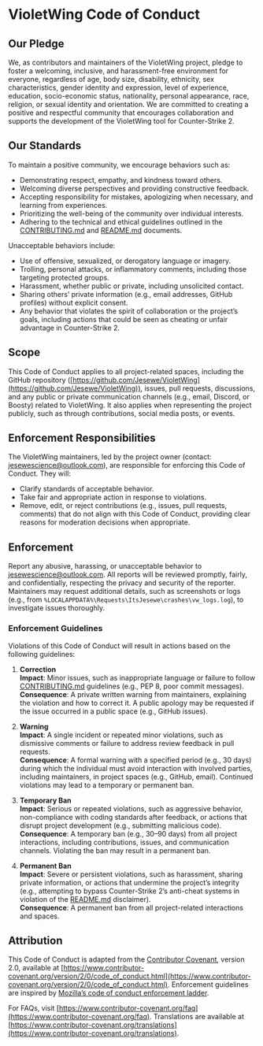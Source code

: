 # VioletWing Code of Conduct

## Our Pledge

We, as contributors and maintainers of the VioletWing project, pledge to foster a welcoming, inclusive, and harassment-free environment for everyone, regardless of age, body size, disability, ethnicity, sex characteristics, gender identity and expression, level of experience, education, socio-economic status, nationality, personal appearance, race, religion, or sexual identity and orientation. We are committed to creating a positive and respectful community that encourages collaboration and supports the development of the VioletWing tool for Counter-Strike 2.

## Our Standards

To maintain a positive community, we encourage behaviors such as:

- Demonstrating respect, empathy, and kindness toward others.
- Welcoming diverse perspectives and providing constructive feedback.
- Accepting responsibility for mistakes, apologizing when necessary, and learning from experiences.
- Prioritizing the well-being of the community over individual interests.
- Adhering to the technical and ethical guidelines outlined in the [CONTRIBUTING.md](CONTRIBUTING.md) and [README.md](README.md) documents.

Unacceptable behaviors include:

- Use of offensive, sexualized, or derogatory language or imagery.
- Trolling, personal attacks, or inflammatory comments, including those targeting protected groups.
- Harassment, whether public or private, including unsolicited contact.
- Sharing others’ private information (e.g., email addresses, GitHub profiles) without explicit consent.
- Any behavior that violates the spirit of collaboration or the project’s goals, including actions that could be seen as cheating or unfair advantage in Counter-Strike 2.

## Scope

This Code of Conduct applies to all project-related spaces, including the GitHub repository ([https://github.com/Jesewe/VioletWing](https://github.com/Jesewe/VioletWing)), issues, pull requests, discussions, and any public or private communication channels (e.g., email, Discord, or Boosty) related to VioletWing. It also applies when representing the project publicly, such as through contributions, social media posts, or events.

## Enforcement Responsibilities

The VioletWing maintainers, led by the project owner (contact: jesewescience@outlook.com), are responsible for enforcing this Code of Conduct. They will:

- Clarify standards of acceptable behavior.
- Take fair and appropriate action in response to violations.
- Remove, edit, or reject contributions (e.g., issues, pull requests, comments) that do not align with this Code of Conduct, providing clear reasons for moderation decisions when appropriate.

## Enforcement

Report any abusive, harassing, or unacceptable behavior to jesewescience@outlook.com. All reports will be reviewed promptly, fairly, and confidentially, respecting the privacy and security of the reporter. Maintainers may request additional details, such as screenshots or logs (e.g., from `%LOCALAPPDATA%\Requests\ItsJesewe\crashes\vw_logs.log`), to investigate issues thoroughly.

### Enforcement Guidelines

Violations of this Code of Conduct will result in actions based on the following guidelines:

1. **Correction**  
   **Impact**: Minor issues, such as inappropriate language or failure to follow [CONTRIBUTING.md](CONTRIBUTING.md) guidelines (e.g., PEP 8, poor commit messages).  
   **Consequence**: A private written warning from maintainers, explaining the violation and how to correct it. A public apology may be requested if the issue occurred in a public space (e.g., GitHub issues).

2. **Warning**  
   **Impact**: A single incident or repeated minor violations, such as dismissive comments or failure to address review feedback in pull requests.  
   **Consequence**: A formal warning with a specified period (e.g., 30 days) during which the individual must avoid interaction with involved parties, including maintainers, in project spaces (e.g., GitHub, email). Continued violations may lead to a temporary or permanent ban.

3. **Temporary Ban**  
   **Impact**: Serious or repeated violations, such as aggressive behavior, non-compliance with coding standards after feedback, or actions that disrupt project development (e.g., submitting malicious code).  
   **Consequence**: A temporary ban (e.g., 30–90 days) from all project interactions, including contributions, issues, and communication channels. Violating the ban may result in a permanent ban.

4. **Permanent Ban**  
   **Impact**: Severe or persistent violations, such as harassment, sharing private information, or actions that undermine the project’s integrity (e.g., attempting to bypass Counter-Strike 2’s anti-cheat systems in violation of the [README.md](README.md) disclaimer).  
   **Consequence**: A permanent ban from all project-related interactions and spaces.

## Attribution

This Code of Conduct is adapted from the [Contributor Covenant](https://www.contributor-covenant.org), version 2.0, available at [https://www.contributor-covenant.org/version/2/0/code_of_conduct.html](https://www.contributor-covenant.org/version/2/0/code_of_conduct.html). Enforcement guidelines are inspired by [Mozilla’s code of conduct enforcement ladder](https://github.com/mozilla/diversity).

For FAQs, visit [https://www.contributor-covenant.org/faq](https://www.contributor-covenant.org/faq). Translations are available at [https://www.contributor-covenant.org/translations](https://www.contributor-covenant.org/translations).
